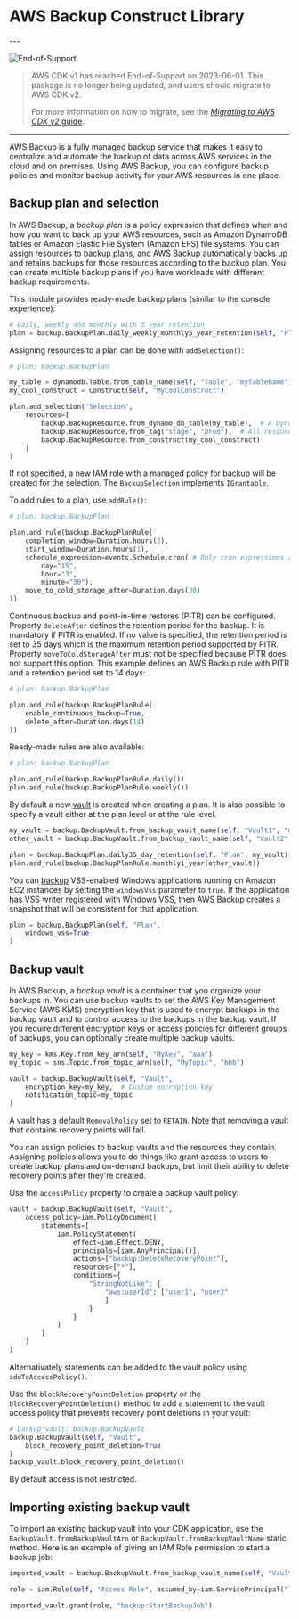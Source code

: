 # AWS Backup Construct Library

<!--BEGIN STABILITY BANNER-->---


![End-of-Support](https://img.shields.io/badge/End--of--Support-critical.svg?style=for-the-badge)

> AWS CDK v1 has reached End-of-Support on 2023-06-01.
> This package is no longer being updated, and users should migrate to AWS CDK v2.
>
> For more information on how to migrate, see the [*Migrating to AWS CDK v2* guide](https://docs.aws.amazon.com/cdk/v2/guide/migrating-v2.html).

---
<!--END STABILITY BANNER-->

AWS Backup is a fully managed backup service that makes it easy to centralize and automate the
backup of data across AWS services in the cloud and on premises. Using AWS Backup, you can
configure backup policies and monitor backup activity for your AWS resources in one place.

## Backup plan and selection

In AWS Backup, a *backup plan* is a policy expression that defines when and how you want to back up
your AWS resources, such as Amazon DynamoDB tables or Amazon Elastic File System (Amazon EFS) file
systems. You can assign resources to backup plans, and AWS Backup automatically backs up and retains
backups for those resources according to the backup plan. You can create multiple backup plans if you
have workloads with different backup requirements.

This module provides ready-made backup plans (similar to the console experience):

```python
# Daily, weekly and monthly with 5 year retention
plan = backup.BackupPlan.daily_weekly_monthly5_year_retention(self, "Plan")
```

Assigning resources to a plan can be done with `addSelection()`:

```python
# plan: backup.BackupPlan

my_table = dynamodb.Table.from_table_name(self, "Table", "myTableName")
my_cool_construct = Construct(self, "MyCoolConstruct")

plan.add_selection("Selection",
    resources=[
        backup.BackupResource.from_dynamo_db_table(my_table),  # A DynamoDB table
        backup.BackupResource.from_tag("stage", "prod"),  # All resources that are tagged stage=prod in the region/account
        backup.BackupResource.from_construct(my_cool_construct)
    ]
)
```

If not specified, a new IAM role with a managed policy for backup will be
created for the selection. The `BackupSelection` implements `IGrantable`.

To add rules to a plan, use `addRule()`:

```python
# plan: backup.BackupPlan

plan.add_rule(backup.BackupPlanRule(
    completion_window=Duration.hours(2),
    start_window=Duration.hours(1),
    schedule_expression=events.Schedule.cron( # Only cron expressions are supported
        day="15",
        hour="3",
        minute="30"),
    move_to_cold_storage_after=Duration.days(30)
))
```

Continuous backup and point-in-time restores (PITR) can be configured.
Property `deleteAfter` defines the retention period for the backup. It is mandatory if PITR is enabled.
If no value is specified, the retention period is set to 35 days which is the maximum retention period supported by PITR.
Property `moveToColdStorageAfter` must not be specified because PITR does not support this option.
This example defines an AWS Backup rule with PITR and a retention period set to 14 days:

```python
# plan: backup.BackupPlan

plan.add_rule(backup.BackupPlanRule(
    enable_continuous_backup=True,
    delete_after=Duration.days(14)
))
```

Ready-made rules are also available:

```python
# plan: backup.BackupPlan

plan.add_rule(backup.BackupPlanRule.daily())
plan.add_rule(backup.BackupPlanRule.weekly())
```

By default a new [vault](#Backup-vault) is created when creating a plan.
It is also possible to specify a vault either at the plan level or at the
rule level.

```python
my_vault = backup.BackupVault.from_backup_vault_name(self, "Vault1", "myVault")
other_vault = backup.BackupVault.from_backup_vault_name(self, "Vault2", "otherVault")

plan = backup.BackupPlan.daily35_day_retention(self, "Plan", my_vault) # Use `myVault` for all plan rules
plan.add_rule(backup.BackupPlanRule.monthly1_year(other_vault))
```

You can [backup](https://docs.aws.amazon.com/aws-backup/latest/devguide/windows-backups.html)
VSS-enabled Windows applications running on Amazon EC2 instances by setting the `windowsVss`
parameter to `true`. If the application has VSS writer registered with Windows VSS,
then AWS Backup creates a snapshot that will be consistent for that application.

```python
plan = backup.BackupPlan(self, "Plan",
    windows_vss=True
)
```

## Backup vault

In AWS Backup, a *backup vault* is a container that you organize your backups in. You can use backup
vaults to set the AWS Key Management Service (AWS KMS) encryption key that is used to encrypt backups
in the backup vault and to control access to the backups in the backup vault. If you require different
encryption keys or access policies for different groups of backups, you can optionally create multiple
backup vaults.

```python
my_key = kms.Key.from_key_arn(self, "MyKey", "aaa")
my_topic = sns.Topic.from_topic_arn(self, "MyTopic", "bbb")

vault = backup.BackupVault(self, "Vault",
    encryption_key=my_key,  # Custom encryption key
    notification_topic=my_topic
)
```

A vault has a default `RemovalPolicy` set to `RETAIN`. Note that removing a vault
that contains recovery points will fail.

You can assign policies to backup vaults and the resources they contain. Assigning policies allows
you to do things like grant access to users to create backup plans and on-demand backups, but limit
their ability to delete recovery points after they're created.

Use the `accessPolicy` property to create a backup vault policy:

```python
vault = backup.BackupVault(self, "Vault",
    access_policy=iam.PolicyDocument(
        statements=[
            iam.PolicyStatement(
                effect=iam.Effect.DENY,
                principals=[iam.AnyPrincipal()],
                actions=["backup:DeleteRecoveryPoint"],
                resources=["*"],
                conditions={
                    "StringNotLike": {
                        "aws:userId": ["user1", "user2"
                        ]
                    }
                }
            )
        ]
    )
)
```

Alternativately statements can be added to the vault policy using `addToAccessPolicy()`.

Use the `blockRecoveryPointDeletion` property or the `blockRecoveryPointDeletion()` method to add
a statement to the vault access policy that prevents recovery point deletions in your vault:

```python
# backup_vault: backup.BackupVault
backup.BackupVault(self, "Vault",
    block_recovery_point_deletion=True
)
backup_vault.block_recovery_point_deletion()
```

By default access is not restricted.

## Importing existing backup vault

To import an existing backup vault into your CDK application, use the `BackupVault.fromBackupVaultArn` or `BackupVault.fromBackupVaultName`
static method. Here is an example of giving an IAM Role permission to start a backup job:

```python
imported_vault = backup.BackupVault.from_backup_vault_name(self, "Vault", "myVaultName")

role = iam.Role(self, "Access Role", assumed_by=iam.ServicePrincipal("lambda.amazonaws.com"))

imported_vault.grant(role, "backup:StartBackupJob")
```
